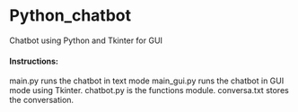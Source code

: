 # Python_chatbot
Chatbot using Python and Tkinter for GUI

#### Instructions:
main.py runs the chatbot in text mode
main_gui.py runs the chatbot in GUI mode using Tkinter.
chatbot.py is the functions module.
conversa.txt stores the conversation.
